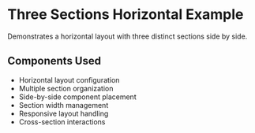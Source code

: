 # Three Sections Horizontal Example

Demonstrates a horizontal layout with three distinct sections side by side.

## Components Used
- Horizontal layout configuration
- Multiple section organization
- Side-by-side component placement
- Section width management
- Responsive layout handling
- Cross-section interactions 